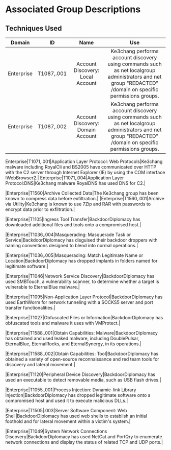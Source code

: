 # Associated Group Descriptions
## Techniques Used
| Domain | ID | Name  | Use |
|:------:|:--:|:-----:|:---:|
|Enterprise|T1087,.001|Account Discovery: Local Account|Ke3chang performs account discovery using commands such as net localgroup administrators and net group "REDACTED" /domain on specific permissions groups.|
|Enterprise|T1087,.002|Account Discovery: Domain Account|Ke3chang performs account discovery using commands such as net localgroup administrators and net group "REDACTED" /domain on specific permissions groups.|

Enterprise|T1071,.001|Application Layer Protocol: Web Protocols|Ke3chang malware including RoyalCli and BS2005 have communicated over HTTP with the C2 server through Internet Explorer (IE) by using the COM interface IWebBrowser2.|
Enterprise|T1071,.004|Application Layer Protocol:DNS|Ke3chang malware RoyalDNS has used DNS for C2.|

|Enterprise|T1560|Archive Collected Data|The Ke3chang group has been known to compress data before exfiltration.|
|Enterprise|T1560,.001|Archive via Utility|Ke3chang is known to use 7Zip and RAR with passwords to encrypt data prior to exfiltration.|

|Enterprise|T1105|Ingress Tool Transfer|BackdoorDiplomacy has downloaded additional files and tools onto a compromised host.|

|Enterprise|T1036,.004|Masquerading: Masquerade Task or Service|BackdoorDiplomacy has disguised their backdoor droppers with naming conventions designed to blend into normal operations.|

|Enterprise|T1036,.005|Masquerading: Match Legitimate Name or Location|BackdoorDiplomacy has dropped implants in folders named for legitimate software.|

|Enterprise|T1046|Network Service Discovery|BackdoorDiplomacy has used SMBTouch, a vulnerability scanner, to determine whether a target is vulnerable to EternalBlue malware.|

|Enterprise|T1095|Non-Application Layer Protocol|BackdoorDiplomacy has used EarthWorm for network tunneling with a SOCKS5 server and port transfer functionalities.|

|Enterprise|T1027|Obfuscated Files or Information|BackdoorDiplomacy has obfuscated tools and malware it uses with VMProtect.|

|Enterprise|T1588,.001|Obtain Capabilities: Malware|BackdoorDiplomacy has obtained and used leaked malware, including DoublePulsar, EternalBlue, EternalRocks, and EternalSynergy, in its operations.|

|Enterprise|T1588,.002|Obtain Capabilities: Tool|BackdoorDiplomacy has obtained a variety of open-source reconnaissance and red team tools for discovery and lateral movement.|

|Enterprise|T1120|Peripheral Device Discovery|BackdoorDiplomacy has used an executable to detect removable media, such as USB flash drives.|

|Enterprise|T1055,.001|Process Injection: Dynamic-link Library Injection|BackdoorDiplomacy has dropped legitimate software onto a compromised host and used it to execute malicious DLLs.|

|Enterprise|T1505|.003|Server Software Component: Web Shell|BackdoorDiplomacy has used web shells to establish an initial foothold and for lateral movement within a victim's system.|

|Enterprise|T1049|System Network Connections Discovery|BackdoorDiplomacy has used NetCat and PortQry to enumerate network connections and display the status of related TCP and UDP ports.|
